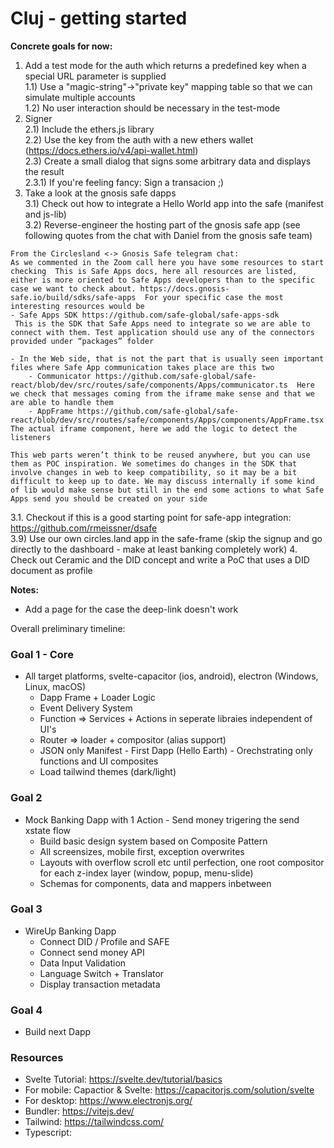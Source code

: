 # Cluj - getting started

**Concrete goals for now:**
1) Add a test mode for the auth which returns a predefined key when a special URL parameter is supplied  
  1.1) Use a "magic-string"->"private key" mapping table so that we can simulate multiple accounts   
  1.2) No user interaction should be necessary in the test-mode   
2) Signer   
  2.1) Include the ethers.js library   
  2.2) Use the key from the auth with a new ethers wallet (https://docs.ethers.io/v4/api-wallet.html)   
  2.3) Create a small dialog that signs some arbitrary data and displays the result   
    2.3.1) If you're feeling fancy: Sign a transacion ;)   
3) Take a look at the gnosis safe dapps  
3.1) Check out how to integrate a Hello World app into the safe (manifest and js-lib)   
3.2) Reverse-engineer the hosting part of the gnosis safe app (see following quotes from the chat with Daniel from the gnosis safe team)
```
From the Circlesland <-> Gnosis Safe telegram chat:
As we commented in the Zoom call here you have some resources to start checking  This is Safe Apps docs, here all resources are listed, either is more oriented to Safe Apps developers than to the specific case we want to check about. https://docs.gnosis-safe.io/build/sdks/safe-apps  For your specific case the most interesting resources would be
- Safe Apps SDK https://github.com/safe-global/safe-apps-sdk
 This is the SDK that Safe Apps need to integrate so we are able to connect with them. Test application should use any of the connectors provided under “packages” folder

- In the Web side, that is not the part that is usually seen important files where Safe App communication takes place are this two
    - Communicator https://github.com/safe-global/safe-react/blob/dev/src/routes/safe/components/Apps/communicator.ts  Here we check that messages coming from the iframe make sense and that we are able to handle them
    - AppFrame https://github.com/safe-global/safe-react/blob/dev/src/routes/safe/components/Apps/components/AppFrame.tsx The actual iframe component, here we add the logic to detect the listeners

This web parts weren’t think to be reused anywhere, but you can use them as POC inspiration. We sometimes do changes in the SDK that involve changes in web to keep compatibility, so it may be a bit difficult to keep up to date. We may discuss internally if some kind of lib would make sense but still in the end some actions to what Safe Apps send you should be created on your side
```
3.1. Checkout if this is a good starting point for safe-app integration: https://github.com/rmeissner/dsafe  
3.9) Use our own circles.land app in the safe-frame (skip the signup and go directly to the dashboard - make at least banking completely work) 
4. Check out Ceramic and the DID concept and write a PoC that uses a DID document as profile



__Notes:__
* Add a page for the case the deep-link doesn't work

Overall preliminary timeline:
### Goal 1 - Core
- All target platforms, svelte-capacitor (ios, android), electron (Windows, Linux, macOS)
  - Dapp Frame + Loader Logic 
  - Event Delivery System
  - Function => Services + Actions in seperate libraies independent of UI's
  - Router => loader + compositor (alias support)
  - JSON only Manifest - First Dapp (Hello Earth) - Orechstrating only functions and UI composites
  - Load tailwind themes (dark/light)

### Goal 2
- Mock Banking Dapp with 1 Action - Send money trigering the send xstate flow
  - Build basic design system based on Composite Pattern
  - All screensizes, mobile first, exception overwrites
  - Layouts with overflow scroll etc until perfection, one root compositor for each z-index layer (window, popup, menu-slide)
  - Schemas for components, data and mappers inbetween

### Goal 3
- WireUp Banking Dapp
  - Connect DID / Profile and SAFE
  - Connect send money API
  - Data Input Validation
  - Language Switch + Translator
  - Display transaction metadata

### Goal 4
- Build next Dapp

### Resources
- Svelte Tutorial: https://svelte.dev/tutorial/basics
- For mobile: Capactior & Svelte: https://capacitorjs.com/solution/svelte
- For desktop: https://www.electronjs.org/
- Bundler: https://vitejs.dev/
- Tailwind: https://tailwindcss.com/
- Typescript: 
